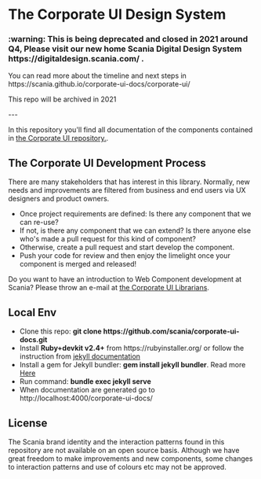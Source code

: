 <h1>The Corporate UI Design System</h1>


<h3> :warning: This is being deprecated and closed in 2021 around Q4, Please visit our new home Scania Digital Design System https://digitaldesign.scania.com/ . </h3>
	
<p>You can read more about the timeline and next steps in https://scania.github.io/corporate-ui-docs/corporate-ui/ </p>

<p> This repo will be archived in 2021 </p>
---

<p>In this repository you'll find all documentation of the components contained in <a href="https://github.com/Scania/corporate-ui">the Corporate UI repository.</a>.</p>

<h2>The Corporate UI Development Process</h2>
<p>There are many stakeholders that has interest in this library. Normally, new needs and improvements are filtered from business and end users via UX designers and product owners.</p>
<ul>
	<li>Once project requirements are defined: Is there any component that we can re-use?</li>
	<li>If not, is there any component that we can extend? Is there anyone else who's made a pull request for this kind of component?</li>
	<li>Otherwise, create a pull request and start develop the component.</li>
	<li>Push your code for review and then enjoy the limelight once your component is merged and released!</li>
</ul>

<p>Do you want to have an introduction to Web Component development at Scania? Please throw an e-mail at <a href="mailto:corporate-ui@scania.com">the Corporate UI Librarians</a>.</p>

<h2>Local Env</h2>
<ul>
	<li> Clone this repo: <strong>git clone https://github.com/scania/corporate-ui-docs.git</strong></li>
	<li>Install <strong>Ruby+devkit v2.4+</strong> from https://rubyinstaller.org/ or follow the instruction from <a href="https://jekyllrb.com/docs/installation/">jekyll documentation</a></li>
	<li>Install a gem for Jekyll bundler: <strong>gem install jekyll bundler</strong>. Read more <a href="https://jekyllrb.com/docs/">Here</a></li>
	<li>Run command: <strong>bundle exec jekyll serve</strong></li>
	<li>When documentation are generated go to http://localhost:4000/corporate-ui-docs/</li>
</ul>

<h2>License</h2>
<p>The Scania brand identity and the interaction patterns found in this repository are not available on an open source basis. Although we have great freedom to make improvements and new components, some changes to interaction patterns and use of colours etc may not be approved.</p>
